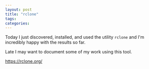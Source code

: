 ```yaml
---
layout: post
title: "rclone"
tags: 
categories: 
---
```


Today I just discovered, installed, and used the utility `rclone` and I'm incredibly happy with the results so far.

Late I may want to document some of my work using this tool.

https://rclone.org/